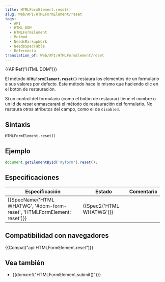```yaml
---
title: HTMLFormElement.reset()
slug: Web/API/HTMLFormElement/reset
tags:
  - API
  - HTML DOM
  - HTMLFormElement
  - Method
  - NeedsMarkupWork
  - NeedsSpecTable
  - Referencia
translation_of: Web/API/HTMLFormElement/reset
---
```


{{APIRef("HTML DOM")}}

El método **`HTMLFormElement.reset()`** restaura los elementos de un formulario a sus valores por defecto. Este método hace lo mismo que haciendo clic en el botón de restauración.

Si un control del formulario (como el botón de restaurar) tiene el nombre o un id de _reset_ enmascarará el método de restauración del formulario. No restaura otros atributos del campo, como el de `disabled`.

## Síntaxis

```
HTMLFormElement.reset()
```

## Ejemplo

```js
document.getElementById('myform').reset();
```

## Especificaciones

| Especificación                                                                                   | Estado                           | Comentario |
| ------------------------------------------------------------------------------------------------ | -------------------------------- | ---------- |
| {{SpecName('HTML WHATWG', '#dom-form-reset', 'HTMLFormElement: reset')}} | {{Spec2('HTML WHATWG')}} |            |

## Compatibilidad con navegadores

{{Compat("api.HTMLFormElement.reset")}}

## Vea también

- {{domxref("HTMLFormElement.submit()")}}
